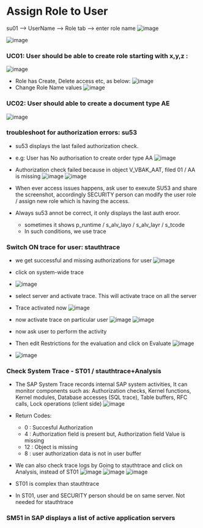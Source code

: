 # Assign Role to User
su01 --> UserName --> Role tab --> enter role name
![image](https://github.com/user-attachments/assets/ff494553-1a9a-404f-b1bd-2798e6d8b75b)

![image](https://github.com/user-attachments/assets/453554e5-8e50-4510-86f8-154d6e147062)

### UC01: User should be able to create role starting with x,y,z :
![image](https://github.com/user-attachments/assets/4e01832d-c149-4cd0-aedb-82c0257a3791)
- Role has Create, Delete access etc, as below:
![image](https://github.com/user-attachments/assets/f354d2d8-50ca-4c6f-8682-f6418cdbad94)
- Change Role Name values
![image](https://github.com/user-attachments/assets/8b9266bc-c6f5-46bc-8401-a79ae17885bc)

### UC02: User should able to create a document type AE
![image](https://github.com/user-attachments/assets/dec59af9-4d34-4fbb-99de-577ddcf31d3c)

### troubleshoot for authorization errors: su53
- su53 displays the last failed authorization check.
- e.g: User has No authorisation to create order type AA
![image](https://github.com/user-attachments/assets/85024d67-25ad-4282-a32a-c9d1509a6de6)

- Authorization check failed because in object V_VBAK_AAT, filed 01 / AA is missing
![image](https://github.com/user-attachments/assets/7b1c65e9-4473-4d2f-bbf1-3e5b32da3f25)
![image](https://github.com/user-attachments/assets/bece77f9-c4a1-4871-84cf-953f0536bf42)

- When ever access issues happens, ask user to exexute SU53 and share the screenshot, accordingly SECURITY person can modify the user role / assign new role which is having the access.
- Always su53 annot be correct, it only displays the last auth eroor.
  - sometimes it shows p_runtime / s_alv_layo / s_alv_layr / s_tcode
  - In such conditions, we use trace

### Switch ON trace for user: stauthtrace
- we get successful and missing authorizations for user
![image](https://github.com/user-attachments/assets/7a58a308-25d7-4c78-a22e-3c0eaa01eb67)
- click on system-wide trace
- ![image](https://github.com/user-attachments/assets/24ceeaa6-076e-456a-85b7-3e748f7dba99)
- select server and activate trace. This will activate trace on all the server
- Trace activated now
![image](https://github.com/user-attachments/assets/5d8cf379-ac09-43d4-a816-c3aa146f26bd)
- now activate trace on particular user
![image](https://github.com/user-attachments/assets/81e370ff-baa3-4ea0-a666-5cec073ff95c)
![image](https://github.com/user-attachments/assets/c96b6deb-6442-4090-9a2e-c49f39de4e90)

- now ask user to perform the activity
- Then edit Restrictions for the evaluation and click on Evaluate
![image](https://github.com/user-attachments/assets/f14e19c4-ebfd-4434-b705-142c436d7c5e)
- ![image](https://github.com/user-attachments/assets/e1421d76-37d2-4e0b-b3b5-429df7443c27)

### Check System Trace - ST01 / stauthtrace+Analysis
- The SAP System Trace records internal SAP system activities, It can monitor components such as: Authorization checks, Kernel functions, Kernel modules, Database accesses (SQL trace), Table buffers, RFC calls, Lock operations (client side)
![image](https://github.com/user-attachments/assets/1b11b2b4-46b8-4dae-8afd-777bfc723802)

- Return Codes:
  - 0 : Succesful Authorization
  - 4 : Authorization field is present but, Authorization field Value is missing
  - 12 : Object is missing
  - 8 : user authorization data is not in user buffer
- We can also check trace logs by Going to stauthtrace and click on Analysis, instead of ST01
![image](https://github.com/user-attachments/assets/77d48f8a-3cf2-441a-a067-64db5ee60697)
![image](https://github.com/user-attachments/assets/3808a96b-34d2-4dcb-9174-15009a0ae09d)
![image](https://github.com/user-attachments/assets/5d17ab18-af43-4ec2-ad74-2821987099ed)

- ST01 is complex than stauthtrace
- In ST01, user and SECURITY person should be on same server. Not needed for stauthtrace
  
### SM51 in SAP displays a list of active application servers
